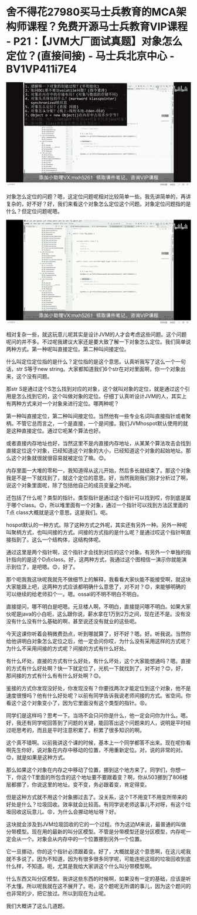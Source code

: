 # 舍不得花27980买马士兵教育的MCA架构师课程？免费开源马士兵教育VIP课程 - P21：【JVM大厂面试真题】对象怎么定位？(直接间接) - 马士兵北京中心 - BV1VP411i7E4

![](img/1f9f7e2fe16952deb3156394daf03e5a_0.png)

对象怎么定位的问题？嗯，这定位问题呢相对比较简单一些。我先讲简单的，再讲复杂的，好不好？好，我们来看这个对象怎么定位这个问题。对象定位问题指的是什么？但定位问题呢嗯。



![](img/1f9f7e2fe16952deb3156394daf03e5a_2.png)

相对复杂一些，就这玩意儿呢其实是设计JVM的人才会考虑这些问题。这个问题呢问的并不多。不过呢我建议大家还是要大致了解一下对象怎么定位。我们简单说两种方式。第一种呢叫直接定位。第二种叫间接定位。

什么叫定位定位指的是什么？定位指的是这个意思。认真听我写了这么一个一句话，str S等于new string。大家都知道我们6个str在对对里面啊，你一个对象出来，这个没有问题。

那str S是通过这个S怎么找到对应的对象，这个就叫对象的定位，就是通过这个引用是怎么找到它的，这个叫做对象的定位。仔细丁认真听设计JVM的人，其实上有两种方式来对一个对象来进行定位。哪两种呢？

第一种叫直接定位，第二种叫间接定位。当然他有一些专业名词叫直接指针或者聚柄。不管它总而言之，一个是直接，一个是间接。我们JVMhospot默认使用的就是这种直接定位。通过它呃某个算法也好。

或者直接内存地址也好，当然这里不是内直接内存地址，从某某个算法攻击会找到直接定位这个对象，已经知道这个对象的大小，已经知道这个对象的起始地址。那么这个对象就很就很容易就被定位了嘛。😊。

内存里面一大堆的零和一，我知道得从这儿开始，然后多长就结束了。那这个对象我是不是一下就找到了，就这个定位的意思。好，当然我刚我们刚才分析过了啊，说这个对象里面呢，除了包括他自己的成员变量之外呢。

还包括了什么呢？类型的指针。类型指针是通过这个指针可以找到哎，你到底是属于哪个class。😊，所以堆里面有一个对象，通过一个指针可以找到方法区里面的T点 class大概就是这个意思。这是我们。呃。

hospot默认的一种方式。除了这种方式之外呢，其实还有另外一种。另外一种呢叫聚柄方式，也叫间接的方式。间接的方式指的是什么呢？是通过哎这个指针啊直接指到了。这么一个结构体，这结构体呢。

通过这里是两个指针啊，这个指针才会找到对应的这个对象。有另外一个单独的指针指向的是这个D点class。好，这两种方式，我通过这个图相信一演示你就能演示到位了，是吧嗯。😊，好了。

那个呃我我这块呢我就先不做细节上的解释，我看看大家伙能不能接受啊，就这块大家能跟上吧，这两种方式应该都明确什么意思了，对不对？😊，来能够明确的可以继续的给老师扣个一。嗯。ossal的不明不明白不明白。

直接提问，哪不明白是吧嗯。元旦楼人啊，不明白，直接提问哪不明白。如果大家伙呢是java的小白呃，这么跟你说，薪水拿在1万到2万之间，现在还不是。没有没没有什么没有什么基础的啊，甚至说还没有就业的这些呃。

今天这课你听着会稍微费劲点，听到哪就算了，好不好？嗯。好。听我说。当然你给他讲明白对象怎么定位之后，他一定会问你哎，为什么没有采用这样的方式呢？为什么不采用间接的方式呢？间接的方式有什么好处。

有什么坏处，直接的方式有什么好处，有什么坏处，这个大家能想通吗？嗯。直接的方式有什么好处啊？快一下就定位了，光机一下就找到了，对不对？😊，好，那间接的方式有什么有有什么好处啊？😊。

鉴接的方式你发现没好处，你发现没有？你要找两次才能定位到这个对象，他不是速度很慢吗？他有什么好处呢？以前有同学告诉我说老师间接的方式。省空间。你看这个这个对象变小了，因为它里面没有这个类型的指针。😡。

同学们是这样吗？思考一下。当场不会只问你是什么，他一定会问你为什么。嗯。好，我还有同学呢回答到了问题的关键，能回答出这个问题来的人，说明是平时经过呃思考的，而且是平时注意积累了。积累了很多知识的啊。

这个真不错啊。以前我讲这个课的时候，基本上一个同学都答不出来。现在呢你看啊先生你好，说对象在内存中移动的位置，不用重新定位。对，说的非常的对。😊，就是如果是这种方式。

那么如果这个对象在内存之中移动了位置，挪到这个地方来了。同学们，你想一下，你这个T里面的所包含的这个地址要不要跟着变？啊，你从503挪到了806楼层都挪了，你说这里的地址。变不变，务必跟着变，肯定得变。

但是这种方式就不用这个对象挪过去了。没关系，这个T不用变T不用变所带来的好处是什么？垃圾回收。效率就会比较高。有同学说老师这事儿不对呀，有这个垃圾回收这玩意儿。😡，为什么会挪动地址呀？好。

这块就会涉及到JVM垃圾回收的它的一个过程。作为这边M来说，最普通的叫做分带模型。现在用的最新的叫分区模型。不管是分带模型还是分区模型，内存呢一定会从一个。对象会从内存中的一个位置挪到另外一个位置。

它一旦挪动，你的这个指针必须跟着变。好了，大概就是这个意思啊，在这儿呢我就不多说了。因为不知道，因为有很多很多同学呢，可能连呃这班的垃圾回收到底什么样，不知道。呃，尤其是我给大家讲这个什么叫分带模型啊。

什么东西又叫分区模型。我讲这些东西的时候啊，如果没有一定的基础，应该是听不太懂。所以呢我就在这不展开了。呃，这个题呢无所谓的事儿，因为这个题问的也非常的少，把它放过。所以到现在为止呢。

我们大概讲了这么几道题。